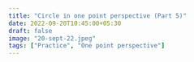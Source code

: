 ```yaml
---
title: "Circle in one point perspective (Part 5)"
date: 2022-09-20T10:45:00+05:30
draft: false
image: "20-sept-22.jpeg"
tags: ["Practice", "One point perspective"]
---
```

